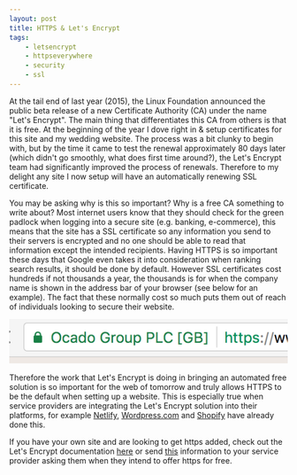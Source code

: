 ```yaml
---
layout: post
title: HTTPS & Let's Encrypt
tags:
    - letsencrypt
    - httpseverywhere
    - security
    - ssl
---
```


At the tail end of last year (2015), the Linux Foundation announced the public beta release of a new Certificate Authority (CA) under the name "Let's Encrypt". The main thing that differentiates this CA from others is that it is free. At the beginning of the year I dove right in & setup certificates for this site and my wedding website. The process was a bit clunky to begin with, but by the time it came to test the renewal approximately 80 days later (which didn't go smoothly, what does first time around?), the Let's Encrypt team had significantly improved the process of renewals. Therefore to my delight any site I now setup will have an automatically renewing SSL certificate.

You may be asking why is this so important? Why is a free CA something to write about? Most internet users know that they should check for the green padlock when logging into a secure site (e.g. banking, e-commerce), this means that the site has a SSL certificate so any information you send to their servers is encrypted and no one should be able to read that information except the intended recipients. Having HTTPS is so important these days that Google even takes it into consideration when ranking search results, it should be done by default. However SSL certificates cost hundreds if not thousands a year, the thousands is for when the company name is shown in the address bar of your browser (see below for an example). The fact that these normally cost so much puts them out of reach of individuals looking to secure their website.

![HTTPS in Browser Bar](/img/https-browser-bar.png "HTTPS in Browser Bar")

Therefore the work that Let's Encrypt is doing in bringing an automated free solution is so important for the web of tomorrow and truly allows HTTPS to be the default when setting up a website. This is especially true when service providers are integrating the Let's Encrypt solution into their platforms, for example [Netlify](https://www.netlify.com/), [Wordpress.com](https://en.blog.wordpress.com/2016/04/08/https-everywhere-encryption-for-all-wordpress-com-sites/) and [Shopify](https://www.shopify.co.uk/blog/73511365-all-shopify-stores-now-use-ssl-encryption-everywhere) have already done this.

If you have your own site and are looking to get https added, check out the Let's Encrypt documentation [here](https://letsencrypt.org/getting-started/) or send [this](https://letsencrypt.org/) information to your service provider asking them when they intend to offer https for free.
